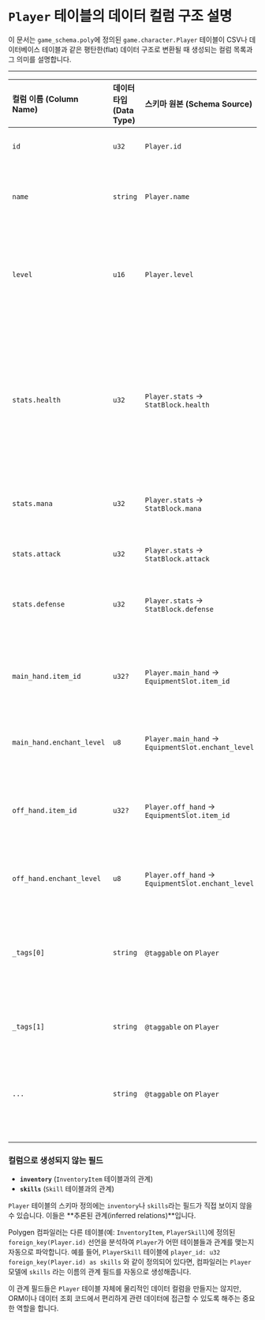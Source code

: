 # `Player` 테이블의 데이터 컬럼 구조 설명

이 문서는 `game_schema.poly`에 정의된 `game.character.Player` 테이블이 CSV나 데이터베이스 테이블과 같은 평탄한(flat) 데이터 구조로 변환될 때 생성되는 컬럼 목록과 그 의미를 설명합니다.

---

| 컬럼 이름 (Column Name) | 데이터 타입 (Data Type) | 스키마 원본 (Schema Source) | 설명 (Description) |
| :--- | :--- | :--- | :--- |
| `id` | `u32` | `Player.id` | 플레이어의 고유 식별자입니다. (기본 키) |
| `name` | `string` | `Player.name` | 플레이어의 이름입니다. 스키마에 `unique`로 지정되어 중복될 수 없습니다. |
| `level` | `u16` | `Player.level` | 플레이어의 현재 레벨입니다. 스키마에 `default(1)` 및 `range(1, 99)` 제약조건이 설정되어 있습니다. |
| `stats.health` | `u32` | `Player.stats` -> `StatBlock.health` | 플레이어의 체력입니다. `stats` 필드는 `StatBlock` 타입을 **임베드(embed)**하고 있으므로, 그 하위 필드인 `health`가 `.` 구분자와 함께 평탄화(flatten)되어 컬럼이 됩니다. |
| `stats.mana` | `u32` | `Player.stats` -> `StatBlock.mana` | 플레이어의 마나입니다. (`StatBlock` 임베드) |
| `stats.attack` | `u32` | `Player.stats` -> `StatBlock.attack` | 플레이어의 공격력입니다. (`StatBlock` 임베드) |
| `stats.defense` | `u32` | `Player.stats` -> `StatBlock.defense` | 플레이어의 방어력입니다. (`StatBlock` 임베드) |
| `main_hand.item_id` | `u32?` | `Player.main_hand` -> `EquipmentSlot.item_id` | 주무기 슬롯의 아이템 ID입니다. `EquipmentSlot`은 `Player` 테이블 내부에 정의된 명명된 임베드 타입입니다. |
| `main_hand.enchant_level` | `u8` | `Player.main_hand` -> `EquipmentSlot.enchant_level` | 주무기 슬롯의 강화 레벨입니다. |
| `off_hand.item_id` | `u32?` | `Player.off_hand` -> `EquipmentSlot.item_id` | 보조무기 슬롯의 아이템 ID입니다. `off_hand` 필드는 선택적(`?`)이지만, 그 하위 필드들도 컬럼으로 생성됩니다. |
| `off_hand.enchant_level` | `u8` | `Player.off_hand` -> `EquipmentSlot.enchant_level` | 보조무기 슬롯의 강화 레벨입니다. |
| `_tags[0]` | `string` | `@taggable` on `Player` | 플레이어에게 부여된 첫 번째 태그입니다. `Player` 테이블에 붙은 **`@taggable` 어노테이션**에 의해 생성되는 특수 컬럼입니다. |
| `_tags[1]` | `string` | `@taggable` on `Player` | 플레이어에게 부여된 두 번째 태그입니다. |
| `...` | `string` | `@taggable` on `Player` | 태그는 여러 개가 될 수 있으며, `_tags[2]`, `_tags[3]`... 와 같이 인덱스가 증가하며 컬럼이 추가될 수 있습니다. |

### 컬럼으로 생성되지 않는 필드
*   **`inventory`** (`InventoryItem` 테이블과의 관계)
*   **`skills`** (`Skill` 테이블과의 관계)

`Player` 테이블의 스키마 정의에는 `inventory`나 `skills`라는 필드가 직접 보이지 않을 수 있습니다. 이들은 **추론된 관계(inferred relations)**입니다.

Polygen 컴파일러는 다른 테이블(예: `InventoryItem`, `PlayerSkill`)에 정의된 `foreign_key(Player.id)` 선언을 분석하여 `Player`가 어떤 테이블들과 관계를 맺는지 자동으로 파악합니다. 예를 들어, `PlayerSkill` 테이블에 `player_id: u32 foreign_key(Player.id) as skills` 와 같이 정의되어 있다면, 컴파일러는 `Player` 모델에 `skills` 라는 이름의 관계 필드를 자동으로 생성해줍니다.

이 관계 필드들은 `Player` 테이블 자체에 물리적인 데이터 컬럼을 만들지는 않지만, ORM이나 데이터 조회 코드에서 편리하게 관련 데이터에 접근할 수 있도록 해주는 중요한 역할을 합니다.